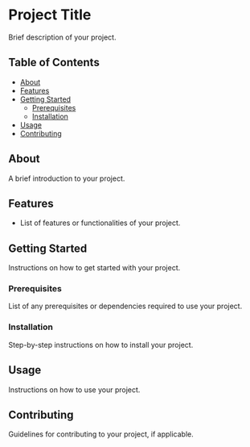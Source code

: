 # Project Title

Brief description of your project.

## Table of Contents

- [About](#about)
- [Features](#features)
- [Getting Started](#getting-started)
  - [Prerequisites](#prerequisites)
  - [Installation](#installation)
- [Usage](#usage)
- [Contributing](#contributing)

## About

A brief introduction to your project.

## Features

- List of features or functionalities of your project.

## Getting Started

Instructions on how to get started with your project.

### Prerequisites

List of any prerequisites or dependencies required to use your project.

### Installation

Step-by-step instructions on how to install your project.

## Usage

Instructions on how to use your project.

## Contributing

Guidelines for contributing to your project, if applicable.
